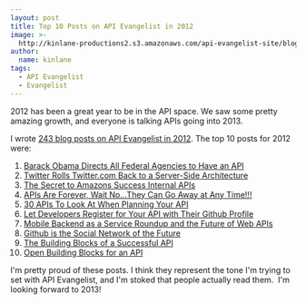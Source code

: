 ```yaml
---
layout: post
title: Top 10 Posts on API Evangelist in 2012
image: >-
  http://kinlane-productions2.s3.amazonaws.com/api-evangelist-site/blog/Tag-Cloud-API-2012.png
author:
  name: kinlane
tags:
  - API Evangelist
  - Evangelist
---
```

2012 has been a great year to be in the API space. We saw some pretty amazing growth, and everyone is talking APIs going into 2013.

I wrote [243 blog posts on API Evangelist in 2012](http://apievangelist.com/blog/2012.php). The top 10 posts for 2012 were:

1.  [Barack Obama Directs All Federal Agencies to Have an API](http://apievangelist.com/2012/06/01/barak-obama-directs-all-federal-agencies-to-have-an-api/)
2.  [Twitter Rolls Twitter.com Back to a Server-Side Architecture](http://apievangelist.com/2012/05/29/twitter-rolls-twitter.com-back-to-a-server-side-architecture/)
3.  [The Secret to Amazons Success Internal APIs](http://apievangelist.com/2012/01/12/the-secret-to-amazons-success-internal-apis/)
4.  [APIs Are Forever, Wait No...They Can Go Away at Any Time!!!](http://apievangelist.com/2012/04/20/apis-are-forever,-wait-no...they-can-go-away-at-any-time/index.php)
5.  [30 APIs To Look At When Planning Your API](http://apievangelist.com/2012/08/08/30-successful-apis-to-look-at-when-planning-your-api/)
6.  [Let Developers Register for Your API with Their Github Profile](http://apievangelist.com/2012/07/18/let-developers-register-for-your-api-with-their-github-profile/)
7.  [Mobile Backend as a Service Roundup and the Future of Web APIs](http://apievangelist.com/2012/08/22/mobile-backend-as-a-service-roundup-and-the-future-of-web-apis/)
8.  [Github is the Social Network of the Future](http://apievangelist.com/2012/10/06/github-is-the-social-network-of-the-future/)
9.  [The Building Blocks of a Successful API](http://apievangelist.com/2012/08/12/the-building-blocks-of-a-successful-api/)
10.  [Open Building Blocks for an API](http://apievangelist.com/2011/04/04/open-building-blocks-for-an-api/)

I'm pretty proud of these posts. I think they represent the tone I'm trying to set with API Evangelist, and I'm stoked that people actually read them.  I'm looking forward to 2013!